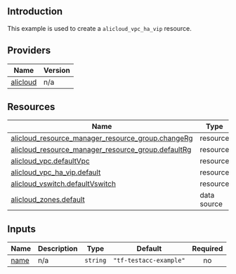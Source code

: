 <!-- BEGIN_TF_DOCS -->
## Introduction

This example is used to create a `alicloud_vpc_ha_vip` resource.

## Providers

| Name | Version |
|------|---------|
| <a name="provider_alicloud"></a> [alicloud](#provider\_alicloud) | n/a |

## Resources

| Name | Type |
|------|------|
| [alicloud_resource_manager_resource_group.changeRg](https://registry.terraform.io/providers/aliyun/alicloud/latest/docs/resources/resource_manager_resource_group) | resource |
| [alicloud_resource_manager_resource_group.defaultRg](https://registry.terraform.io/providers/aliyun/alicloud/latest/docs/resources/resource_manager_resource_group) | resource |
| [alicloud_vpc.defaultVpc](https://registry.terraform.io/providers/aliyun/alicloud/latest/docs/resources/vpc) | resource |
| [alicloud_vpc_ha_vip.default](https://registry.terraform.io/providers/aliyun/alicloud/latest/docs/resources/vpc_ha_vip) | resource |
| [alicloud_vswitch.defaultVswitch](https://registry.terraform.io/providers/aliyun/alicloud/latest/docs/resources/vswitch) | resource |
| [alicloud_zones.default](https://registry.terraform.io/providers/aliyun/alicloud/latest/docs/data-sources/zones) | data source |

## Inputs

| Name | Description | Type | Default | Required |
|------|-------------|------|---------|:--------:|
| <a name="input_name"></a> [name](#input\_name) | n/a | `string` | `"tf-testacc-example"` | no |
<!-- END_TF_DOCS -->    